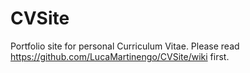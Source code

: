 # CVSite
Portfolio site for personal Curriculum Vitae. 
Please read https://github.com/LucaMartinengo/CVSite/wiki first.